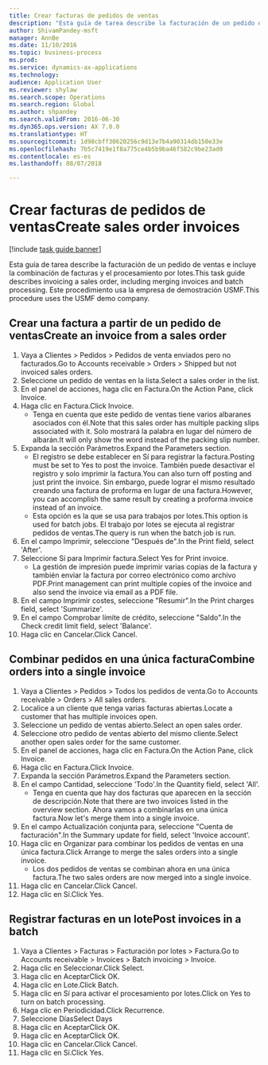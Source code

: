 ```yaml
--- 
title: Crear facturas de pedidos de ventas
description: "Esta guía de tarea describe la facturación de un pedido de ventas e incluye la combinación de facturas y el procesamiento por lotes."
author: ShivamPandey-msft
manager: AnnBe
ms.date: 11/10/2016
ms.topic: business-process
ms.prod: 
ms.service: dynamics-ax-applications
ms.technology: 
audience: Application User
ms.reviewer: shylaw
ms.search.scope: Operations
ms.search.region: Global
ms.author: shpandey
ms.search.validFrom: 2016-06-30
ms.dyn365.ops.version: AX 7.0.0
ms.translationtype: HT
ms.sourcegitcommit: 1d98cbff30620256c9d13e7b4a90314db150e33e
ms.openlocfilehash: 7b5c7419e1f8a775ce4b5b9ba46f582c9be23ad0
ms.contentlocale: es-es
ms.lasthandoff: 08/07/2018

---
```

# <a name="create-sales-order-invoices"></a><span data-ttu-id="831d0-103">Crear facturas de pedidos de ventas</span><span class="sxs-lookup"><span data-stu-id="831d0-103">Create sales order invoices</span></span>

[!include [task guide banner](../../includes/task-guide-banner.md)]

<span data-ttu-id="831d0-104">Esta guía de tarea describe la facturación de un pedido de ventas e incluye la combinación de facturas y el procesamiento por lotes.</span><span class="sxs-lookup"><span data-stu-id="831d0-104">This task guide describes invoicing a sales order, including merging invoices and batch processing.</span></span> <span data-ttu-id="831d0-105">Este procedimiento usa la empresa de demostración USMF.</span><span class="sxs-lookup"><span data-stu-id="831d0-105">This procedure uses the USMF demo company.</span></span>


## <a name="create-an-invoice-from-a-sales-order"></a><span data-ttu-id="831d0-106">Crear una factura a partir de un pedido de ventas</span><span class="sxs-lookup"><span data-stu-id="831d0-106">Create an invoice from a sales order</span></span>
1. <span data-ttu-id="831d0-107">Vaya a Clientes > Pedidos > Pedidos de venta enviados pero no facturados.</span><span class="sxs-lookup"><span data-stu-id="831d0-107">Go to Accounts receivable > Orders > Shipped but not invoiced sales orders.</span></span>
2. <span data-ttu-id="831d0-108">Seleccione un pedido de ventas en la lista.</span><span class="sxs-lookup"><span data-stu-id="831d0-108">Select a sales order in the list.</span></span> 
3. <span data-ttu-id="831d0-109">En el panel de acciones, haga clic en Factura.</span><span class="sxs-lookup"><span data-stu-id="831d0-109">On the Action Pane, click Invoice.</span></span>
4. <span data-ttu-id="831d0-110">Haga clic en Factura.</span><span class="sxs-lookup"><span data-stu-id="831d0-110">Click Invoice.</span></span>
    * <span data-ttu-id="831d0-111">Tenga en cuenta que este pedido de ventas tiene varios albaranes asociados con él.</span><span class="sxs-lookup"><span data-stu-id="831d0-111">Note that this sales order has multiple packing slips associated with it.</span></span> <span data-ttu-id="831d0-112">Solo mostrará la palabra <multiple> en lugar del número de albarán.</span><span class="sxs-lookup"><span data-stu-id="831d0-112">It will only show the word <multiple> instead of the packing slip number.</span></span>  
5. <span data-ttu-id="831d0-113">Expanda la sección Parámetros.</span><span class="sxs-lookup"><span data-stu-id="831d0-113">Expand the Parameters section.</span></span>
    * <span data-ttu-id="831d0-114">El registro se debe establecer en Sí para registrar la factura.</span><span class="sxs-lookup"><span data-stu-id="831d0-114">Posting must be set to Yes to post the invoice.</span></span> <span data-ttu-id="831d0-115">También puede desactivar el registro y solo imprimir la factura.</span><span class="sxs-lookup"><span data-stu-id="831d0-115">You can also turn off posting and just print the invoice.</span></span> <span data-ttu-id="831d0-116">Sin embargo, puede lograr el mismo resultado creando una factura de proforma en lugar de una factura.</span><span class="sxs-lookup"><span data-stu-id="831d0-116">However, you can accomplish the same result by creating a proforma invoice instead of an invoice.</span></span>  
    * <span data-ttu-id="831d0-117">Esta opción es la que se usa para trabajos por lotes.</span><span class="sxs-lookup"><span data-stu-id="831d0-117">This option is used for batch jobs.</span></span> <span data-ttu-id="831d0-118">El trabajo por lotes se ejecuta al registrar pedidos de ventas.</span><span class="sxs-lookup"><span data-stu-id="831d0-118">The query is run when the batch job is run.</span></span>    
6. <span data-ttu-id="831d0-119">En el campo Imprimir, seleccione "Después de".</span><span class="sxs-lookup"><span data-stu-id="831d0-119">In the Print field, select 'After'.</span></span>
7. <span data-ttu-id="831d0-120">Seleccione Sí para Imprimir factura.</span><span class="sxs-lookup"><span data-stu-id="831d0-120">Select Yes for Print invoice.</span></span>
    * <span data-ttu-id="831d0-121">La gestión de impresión puede imprimir varias copias de la factura y también enviar la factura por correo electrónico como archivo PDF.</span><span class="sxs-lookup"><span data-stu-id="831d0-121">Print management can print  multiple copies of the invoice and also send the invoice via email as a PDF file.</span></span>  
8. <span data-ttu-id="831d0-122">En el campo Imprimir costes, seleccione "Resumir".</span><span class="sxs-lookup"><span data-stu-id="831d0-122">In the Print charges field, select 'Summarize'.</span></span>
9. <span data-ttu-id="831d0-123">En el campo Comprobar límite de crédito, seleccione "Saldo".</span><span class="sxs-lookup"><span data-stu-id="831d0-123">In the Check credit limit field, select 'Balance'.</span></span>
10. <span data-ttu-id="831d0-124">Haga clic en Cancelar.</span><span class="sxs-lookup"><span data-stu-id="831d0-124">Click Cancel.</span></span>

## <a name="combine-orders-into-a-single-invoice"></a><span data-ttu-id="831d0-125">Combinar pedidos en una única factura</span><span class="sxs-lookup"><span data-stu-id="831d0-125">Combine orders into a single invoice</span></span>
1. <span data-ttu-id="831d0-126">Vaya a Clientes > Pedidos > Todos los pedidos de venta.</span><span class="sxs-lookup"><span data-stu-id="831d0-126">Go to Accounts receivable > Orders > All sales orders.</span></span>
2. <span data-ttu-id="831d0-127">Localice a un cliente que tenga varias facturas abiertas.</span><span class="sxs-lookup"><span data-stu-id="831d0-127">Locate a customer that has multiple invoices open.</span></span>
3. <span data-ttu-id="831d0-128">Seleccione un pedido de ventas abierto.</span><span class="sxs-lookup"><span data-stu-id="831d0-128">Select an open sales order.</span></span>
4. <span data-ttu-id="831d0-129">Seleccione otro pedido de ventas abierto del mismo cliente.</span><span class="sxs-lookup"><span data-stu-id="831d0-129">Select another open sales order for the same customer.</span></span>
5. <span data-ttu-id="831d0-130">En el panel de acciones, haga clic en Factura.</span><span class="sxs-lookup"><span data-stu-id="831d0-130">On the Action Pane, click Invoice.</span></span>
6. <span data-ttu-id="831d0-131">Haga clic en Factura.</span><span class="sxs-lookup"><span data-stu-id="831d0-131">Click Invoice.</span></span>
7. <span data-ttu-id="831d0-132">Expanda la sección Parámetros.</span><span class="sxs-lookup"><span data-stu-id="831d0-132">Expand the Parameters section.</span></span>
8. <span data-ttu-id="831d0-133">En el campo Cantidad, seleccione 'Todo'.</span><span class="sxs-lookup"><span data-stu-id="831d0-133">In the Quantity field, select 'All'.</span></span>
    * <span data-ttu-id="831d0-134">Tenga en cuenta que hay dos facturas que aparecen en la sección de descripción.</span><span class="sxs-lookup"><span data-stu-id="831d0-134">Note that there are two invoices listed in the overview section.</span></span> <span data-ttu-id="831d0-135">Ahora vamos a combinarlas en una única factura.</span><span class="sxs-lookup"><span data-stu-id="831d0-135">Now let's merge them into a single invoice.</span></span>  
9. <span data-ttu-id="831d0-136">En el campo Actualización conjunta para, seleccione "Cuenta de facturación".</span><span class="sxs-lookup"><span data-stu-id="831d0-136">In the Summary update for field, select 'Invoice account'.</span></span>
10. <span data-ttu-id="831d0-137">Haga clic en Organizar para combinar los pedidos de ventas en una única factura.</span><span class="sxs-lookup"><span data-stu-id="831d0-137">Click Arrange to merge the sales orders into a single invoice.</span></span>
    * <span data-ttu-id="831d0-138">Los dos pedidos de ventas se combinan ahora en una única factura.</span><span class="sxs-lookup"><span data-stu-id="831d0-138">The two sales orders are now merged into a single invoice.</span></span>   
11. <span data-ttu-id="831d0-139">Haga clic en Cancelar.</span><span class="sxs-lookup"><span data-stu-id="831d0-139">Click Cancel.</span></span>
12. <span data-ttu-id="831d0-140">Haga clic en Sí.</span><span class="sxs-lookup"><span data-stu-id="831d0-140">Click Yes.</span></span>

## <a name="post-invoices-in-a-batch"></a><span data-ttu-id="831d0-141">Registrar facturas en un lote</span><span class="sxs-lookup"><span data-stu-id="831d0-141">Post invoices in a batch</span></span>
1. <span data-ttu-id="831d0-142">Vaya a Clientes > Facturas > Facturación por lotes > Factura.</span><span class="sxs-lookup"><span data-stu-id="831d0-142">Go to Accounts receivable > Invoices > Batch invoicing > Invoice.</span></span>
2. <span data-ttu-id="831d0-143">Haga clic en Seleccionar.</span><span class="sxs-lookup"><span data-stu-id="831d0-143">Click Select.</span></span>
3. <span data-ttu-id="831d0-144">Haga clic en Aceptar</span><span class="sxs-lookup"><span data-stu-id="831d0-144">Click OK.</span></span>
4. <span data-ttu-id="831d0-145">Haga clic en Lote.</span><span class="sxs-lookup"><span data-stu-id="831d0-145">Click Batch.</span></span>
5. <span data-ttu-id="831d0-146">Haga clic en Sí para activar el procesamiento por lotes.</span><span class="sxs-lookup"><span data-stu-id="831d0-146">Click on Yes to turn on batch processing.</span></span>
6. <span data-ttu-id="831d0-147">Haga clic en Periodicidad.</span><span class="sxs-lookup"><span data-stu-id="831d0-147">Click Recurrence.</span></span>
7. <span data-ttu-id="831d0-148">Seleccione Días</span><span class="sxs-lookup"><span data-stu-id="831d0-148">Select Days</span></span>
8. <span data-ttu-id="831d0-149">Haga clic en Aceptar</span><span class="sxs-lookup"><span data-stu-id="831d0-149">Click OK.</span></span>
9. <span data-ttu-id="831d0-150">Haga clic en Aceptar</span><span class="sxs-lookup"><span data-stu-id="831d0-150">Click OK.</span></span>
10. <span data-ttu-id="831d0-151">Haga clic en Cancelar.</span><span class="sxs-lookup"><span data-stu-id="831d0-151">Click Cancel.</span></span>
11. <span data-ttu-id="831d0-152">Haga clic en Sí.</span><span class="sxs-lookup"><span data-stu-id="831d0-152">Click Yes.</span></span>


